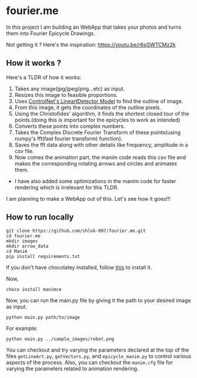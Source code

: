 # fourier.me

In this project I am building an WebApp that takes your photos and turns them into Fourier Epicycle Drawings.

Not getting it ? Here's the inspiration: https://youtu.be/r6sGWTCMz2k

## How it works ?

Here's a TLDR of how it works:

1. Takes any image(jpg/jpeg/png...etc) as input.
2. Resizes this image to feasible proportions.
3. Uses [ControlNet's LineartDetector Model](https://huggingface.co/ControlNet-1-1-preview/control_v11p_sd15_lineart) to find the outline of image.
4. From this image, it gets the coordinates of the outline pixels.
5. Using the Christofides' algorithm, it finds the shortest closed tour of the points.(doing this is important for the epicycles to work as intended)
6. Converts these points into complex numbers.
7. Takes the Complex Discrete Fourier Transform of these points(using numpy's fft(fast fourier transform) function).
8. Saves the fft data along with other details like frequency, amplitude in a csv file.
9. Now comes the animation part, the manim code reads this csv file and makes the corresponding rotating arrows and circles and animates them.
* I have also added some optimizations in the manim code for faster rendering which is irrelevant for this TLDR.

I am planning to make a WebApp out of this. Let's see how it goes!!!

## How to run locally

```
git clone https://github.com/shlok-007/fourier.me.git
cd fourier.me
mkdir images
mkdir arrow_data
cd Manim
pip install requirements.txt
```

If you don't have chocolatey installed, follow [this](https://chocolatey.org/install) to install it.

Now,
```
choco install manimce
```
Now, you can run the main.py file by giving it the path to your desired image as input.
```
python main.py path/to/image
```
For example:
```
python main.py ../sample_images/robot.png
```
You can checkout and try varying the parameters declared at the top of the files `getLineArt.py`, `getVectors.py`, and `epicycle_manim.py` to control various aspects of the process. Also, you can checkout the `manim.cfg` file for varying the parameters related to animation rendering.